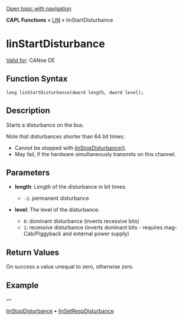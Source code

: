 [Open topic with navigation](../../../../../CANoeDEFamily.htm#Topics/CAPLFunctions/LIN/Functions/CAPLfunctionLINStartDisturbance.md)

**CAPL Functions** » [LIN](../CAPLfunctionsLINOverview.md) » linStartDisturbance

# linStartDisturbance

[Valid for](../../../Shared/FeatureAvailability.md): CANoe DE

## Function Syntax

```
long linStartDisturbance(dword length, dword level);
```

## Description

Starts a disturbance on the bus.

Note that disturbances shorter than 64 bit times:

- Cannot be stopped with [linStopDisturbance()](CAPLfunctionLINStopDisturbance.md).
- May fail, if the hardware simultaneously transmits on this channel.

## Parameters

- **length**: Length of the disturbance in bit times.
  - `-1`: permanent disturbance

- **level**: The level of the disturbance.
  - `0`: dominant disturbance (inverts recessive bits)
  - `1`: recessive disturbance (inverts dominant bits - requires mag-Cab/Piggyback and external power supply)

## Return Values

On success a value unequal to zero, otherwise zero.

## Example

—

[linStopDisturbance](CAPLfunctionLINStopDisturbance.md) • [linSetRespDisturbance](CAPLfunctionLINSetRespDisturbance.md)
